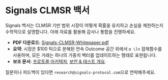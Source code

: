 # Signals CLMSR 백서

Signals 백서는 CLMSR 기반 범위 시장이 어떻게 확률을 유지하고 손실을 제한하는지 수학적으로 설명합니다. 아래 자료를 활용해 감사나 통합을 진행하세요.

- **PDF 다운로드**: [Signals-CLMSR-Whitepaper.pdf](/whitepaper.pdf)
- **요약**: 시장은 $100 틱으로 분해된 연속 Outcome 공간 위에서 `α \ln` 잠재함수를 사용하며, 모든 거래는 하나의 가중치 벡터를 업데이트하는 형태로 표현됩니다.
- **보조 문서**: [프로토콜 아키텍처](../protocol/architecture), [보안 & 테스트 개요](../security/audits).

질문이나 피드백이 있다면 `research@signals-protocol.com`으로 연락해주세요.
